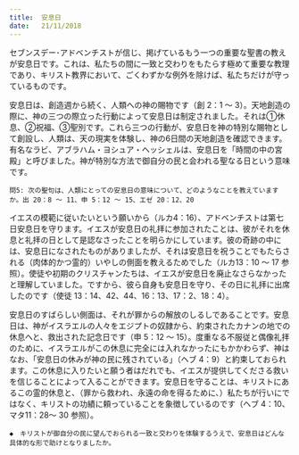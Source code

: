 ```yaml
---
title:  安息日
date:   21/11/2018
---
```


セブンスデー･アドベンチストが信じ、掲げているもう一つの重要な聖書の教えが安息日です。これは、私たちの間に一致と交わりをもたらす極めて重要な教理であり、キリスト教界において、ごくわずかな例外を除けば、私たちだけが守っているものです。

安息日は、創造週から続く、人類への神の賜物です（創 2：1 ～ 3）。天地創造の際に、神の三つの際立った行動によって安息日は制定されました。それは①休息、②祝福、③聖別です。これら三つの行動が、安息日を神の特別な賜物として創設し、人類は、天の現実を体験し、神の6日間の天地創造を確認できます。有名なラビ、アブラハム・ヨシュア・ヘッシェルは、安息日を「時間の中の宮殿」と呼びました。神が特別な方法で御自分の民と会われる聖なる日という意味です。

`問5: 次の聖句は、人類にとっての安息日の意味について、どのようなことを教えていますか。出 20：8 ～ 11、申 5：12 ～ 15、エゼ 20：12、20`

イエスの模範に従いたいという願いから（ルカ4：16）、アドベンチストは第七日安息日を守ります。イエスが安息日の礼拝に参加されたことは、彼がそれを休息と礼拝の日として是認なさったことを明らかにしています。彼の奇跡の中には、安息日になされたものがありましたが、それは安息日を祝うことでもたらされる（肉体的かつ霊的）いやしの側面を教えるためでした（ルカ13：10 ～ 17 参照）。使徒や初期のクリスチャンたちは、イエスが安息日を廃止なさらなかったと理解していました。ですから、彼ら自身も安息日を守り、その日に礼拝に出席したのです（使徒 13：14、42、44、16：13、17：2、18：4）。

安息日のすばらしい側面は、それが罪からの解放のしるしであることです。安息日は、神がイスラエルの人々をエジプトの奴隷から、約束されたカナンの地での休息へと、救出された記念日です（申 5：12 ～ 15）。度重なる不服従と偶像礼拝のために、イスラエルがこの休息に完全には入れなかったにもかかわらず、神はなお、「安息日の休みが神の民に残されている」（ヘブ 4：9）と約束しておられます。この休息に入りたいと願う者はだれでも、イエスが提供してくださる救いを信じることによって入ることができます。安息日を守ることは、キリストにあるこの霊的休息と、（罪から救われ、永遠の命を得るために、）私たちが行いにではなく、キリストの功績に頼っていることを象徴しているのです（ヘブ 4：10、マタ11：28～ 30 参照）。

`◆　キリストが御自分の民に望んでおられる一致と交わりを体験するうえで、安息日はどんな具体的な形で助けとなりましたか。`